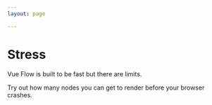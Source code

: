 ```yaml
---
layout: page

---
```


# Stress

Vue Flow is built to be fast but there are limits.

Try out how many nodes you can get to render before your browser crashes.

<div class="mt-6">
  <ClientOnly>
    <Suspense>
      <Repl example="stress"></Repl>
    </Suspense>
  </ClientOnly>
</div>
